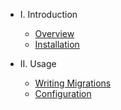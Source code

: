 - I. Introduction
    - [Overview](README.md)
    - [Installation](installation.md)

- II. Usage
    - [Writing Migrations](writing-migrations.md)
    - [Configuration](configuration.md)
